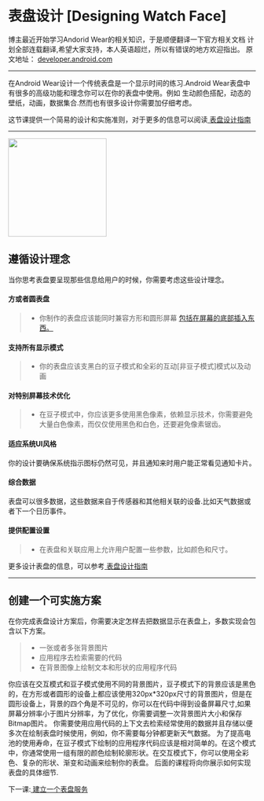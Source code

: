 ﻿# 表盘设计 [Designing Watch Face]
博主最近开始学习Andorid Wear的相关知识，于是顺便翻译一下官方相关文档
计划全部连载翻译,希望大家支持，本人英语超烂，所以有错误的地方欢迎指出。
原文地址： [developer.android.com][1]

----

在Android Wear设计一个传统表盘是一个显示时间的练习.Android Wear表盘中有很多的高级功能和理念你可以在你的表盘中使用。例如 生动颜色搭配，动态的壁纸，动画，数据集合.然而也有很多设计你需要加仔细考虑。

这节课提供一个简易的设计和实施准则，对于更多的信息可以阅读[ 表盘设计指南][2]

----

<img src="https://developer.android.com/training/wearables/watch-faces/images/Render_Interactive.png" width="200"/>



## 遵循设计理念
当你思考表盘要呈现那些信息给用户的时候，你需要考虑这些设计理念。

#### 方或者圆表盘
> * 你制作的表盘应该能同时兼容方形和圆形屏幕
[包括在屏幕的底部插入东西。][3]


#### 支持所有显示模式
> * 你的表盘应该支黑白的豆子模式和全彩的互动[非豆子模式]模式以及动画

#### 对特别屏幕技术优化
> * 在豆子模式中，你应该更多使用黑色像素，依赖显示技术，你需要避免大量白色像素，而仅仅使用黑色和白色，还要避免像素锯齿。

#### 适应系统UI风格
你的设计要确保系统指示图标仍然可见，并且通知来时用户能正常看见通知卡片。

#### 综合数据
表盘可以很多数据，这些数据来自于传感器和其他相关联的设备.比如天气数据或者下一个日历事件。

#### 提供配置设置
> * 在表盘和关联应用上允许用户配置一些参数，比如颜色和尺寸。

更多设计表盘的信息，可以参考[ 表盘设计指南 ][4]

-------

## 创建一个可实施方案

在你完成表盘设计方案后，你需要决定怎样去把数据显示在表盘上，多数实现会包含以下方案。
> * 一张或者多张背景图片
> * 应用程序去检索需要的代码
> * 在背景图像上绘制文本和形状的应用程序代码

你应该在交互模式和豆子模式使用不同的背景图片，豆子模式下的背景应该是黑色的，在方形或者圆形的设备上都应该使用320px*320px尺寸的背景图片，但是在圆形设备上，背景的四个角是不可见的，你可以在代码中得到设备屏幕尺寸,如果屏幕分辨率小于图片分辨率，为了优化，你需要调整一次背景图片大小和保存Bitmap图片。
你需要使用应用代码的上下文去检索经常使用的数据并且存储以便多次在绘制表盘时候使用，例如，你不需要每分钟都更新天气数据。
为了提高电池的使用寿命，在豆子模式下绘制的应用程序代码应该是相对简单的。在这个模式中，你通常使用一组有限的颜色绘制轮廓形状。在交互模式下，你可以使用全彩色、复杂的形状、渐变和动画来绘制你的表盘。
后面的课程将向你展示如何实现表盘的具体细节.

下一课:[ 建立一个表盘服务][5]


  [1]: https://developer.android.com/training/wearables/watch-faces/designing.html
  [2]: https://developer.android.com/design/wear/watchfaces.html
  [3]: https://developer.android.com/training/wearables/ui/layouts.html#same-layout
  [4]: https://developer.android.com/design/wear/watchfaces.html
  [5]: https://developer.android.com/training/wearables/watch-faces/service.html
